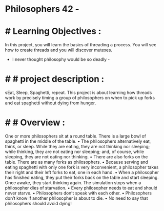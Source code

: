 # Philosophers 42 - 

# # Learning Objectives : 
In this project, you will learn the basics of threading a process.
You will see how to create threads and you will discover mutexes.

- I never thought philosophy would be so deadly - 

# # # project description :
sEat, Sleep, Spaghetti, repeat. This project is about learning how threads work by precisely timing a group of philosophers on when to pick up forks and eat spaghetti without dying from hunger.

# # # Overview : 

One or more philosophers sit at a round table.
There is a large bowl of spaghetti in the middle of the table.
• The philosophers alternatively eat, think, or sleep.
While they are eating, they are not thinking nor sleeping;
while thinking, they are not eating nor sleeping;
and, of course, while sleeping, they are not eating nor thinking.
• There are also forks on the table. There are as many forks as philosophers.
• Because serving and eating spaghetti with only one fork is very inconvenient, a
philosopher takes their right and their left forks to eat, one in each hand.
• When a philosopher has finished eating, they put their forks back on the table and
start sleeping. Once awake, they start thinking again. The simulation stops when
a philosopher dies of starvation.
• Every philosopher needs to eat and should never starve.
• Philosophers don’t speak with each other.
• Philosophers don’t know if another philosopher is about to die.
• No need to say that philosophers should avoid dying!

